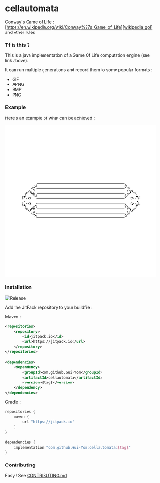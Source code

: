 # cellautomata
Conway's Game of Life : [https://en.wikipedia.org/wiki/Conway%27s_Game_of_Life][wikipedia_gol] and other rules

### Tf is this ?
This is a java implementation of a Game Of Life computation engine (see link above).

It can run multiple generations and record them to some popular formats :
 - GIF
 - APNG
 - BMP
 - PNG

### Example
Here's an example of what can be achieved :

![example gif][example_gif]

### Installation
[![Release][jitpack-badge]][jitpack-url]

Add the JitPack repository to your buildfile :

Maven :
```xml
<repositories>
	<repository>
	    <id>jitpack.io</id>
	    <url>https://jitpack.io</url>
	</repository>
</repositories>

<dependencies>
    <dependency>
        <groupId>com.github.Gui-Yom</groupId>
	    <artifactId>cellautomata</artifactId>
	    <version>$tag$</version>
    </dependency>
</dependencies>
```

Gradle :
```groovy
repositories {
    maven {
        url "https://jitpack.io"
    }
}

dependencies {
    implementation "com.github.Gui-Yom:cellautomata:$tag$"
}
```

### Contributing
Easy ! See [CONTRIBUTING.md][contributing]

[wikipedia_gol]: https://en.wikipedia.org/wiki/Conway%27s_Game_of_Life
[example_gif]: output.gif "Example"
[jitpack-badge]: https://jitpack.io/v/Gui-Yom/cellautomata.svg "jitpack badge"
[jitpack-url]: https://jitpack.io/#Gui-Yom/cellautomata
[contributing]: https://github.com/Gui-Yom/cellautomata/blob/master/CONTRIBUTING.md
